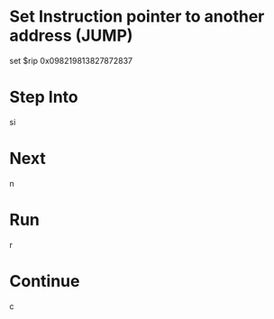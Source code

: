 # Set Instruction pointer to another address (JUMP)
set $rip 0x098219813827872837

# Step Into
si
# Next
n
# Run
r
# Continue
c 
